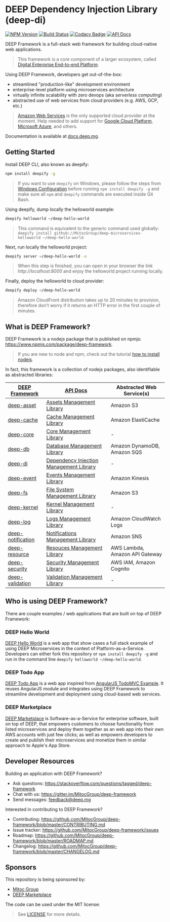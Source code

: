 DEEP Dependency Injection Library (deep-di)
==============

[![NPM Version](https://img.shields.io/npm/v/deep-framework.svg)](https://npmjs.org/package/deep-framework)
[![Build Status](https://travis-ci.org/MitocGroup/deep-framework.svg?branch=master)](https://travis-ci.org/MitocGroup/deep-framework)
[![Codacy Badge](https://api.codacy.com/project/badge/coverage/823d04a90c4a4fc888e62817e3e820be)](https://www.codacy.com/app/MitocGroup/deep-framework)
[![API Docs](http://docs.deep.mg/badge.svg)](http://docs.deep.mg)

DEEP Framework is a full-stack web framework for building cloud-native web applications.

> This framework is a core component of a larger ecosystem, called
[Digital Enterprise End-to-end Platform](https://github.com/MitocGroup/deep-framework/blob/master/docs/index.md).

Using DEEP Framework, developers get out-of-the-box:

- streamlined "production-like" development environment
- enterprise-level platform using microservices architecture
- virtually infinite scalability with zero devops (aka *serverless computing*)
- abstracted use of web services from cloud providers (e.g. AWS, GCP, etc.)

> [Amazon Web Services](https://aws.amazon.com) is the only supported cloud provider at the moment.
Help needed to add support for [Google Cloud Platform](https://cloud.google.com/),
[Microsoft Azure](https://azure.microsoft.com), and others.

Documentation is available at [docs.deep.mg](http://docs.deep.mg).


## Getting Started

Install DEEP CLI, also known as deepify:

```bash
npm install deepify -g
```

> If you want to use `deepify` on Windows, please follow the steps from
[Windows Configuration](https://github.com/MitocGroup/deep-framework/blob/master/docs/windows.md)
before running `npm install deepify -g` and make sure all `npm` and `deepify` commands are executed
inside Git Bash.

Using deepify, dump locally the helloworld example:

```bash
deepify helloworld ~/deep-hello-world
```

> This command is equivalent to the generic command used globally:
`deepify install github://MitocGroup/deep-microservices-helloworld ~/deep-hello-world`

Next, run locally the helloworld project:

```bash
deepify server ~/deep-hello-world -o
```

> When this step is finished, you can open in your browser the link *http://localhost:8000*
and enjoy the helloworld project running locally.

Finally, deploy the helloworld to cloud provider:

```bash
deepify deploy ~/deep-hello-world
```

> Amazon CloudFront distribution takes up to 20 minutes to provision, therefore don’t worry
if it returns an HTTP error in the first couple of minutes.


## What is DEEP Framework?

DEEP Framework is a nodejs package that is published on npmjs: https://www.npmjs.com/package/deep-framework.

> If you are new to node and npm, check out the tutorial [how to install nodejs](http://howtonode.org/how-to-install-nodejs).

In fact, this framework is a collection of nodejs packages, also identifiable as abstracted libraries:

[DEEP Framework](https://www.npmjs.com/package/deep-framework) | [API Docs](http://docs.deep.mg) | Abstracted Web Service(s)
---------------------------------------------------------------|---------------------------------|--------------------------
[deep-asset](https://www.npmjs.com/package/deep-asset) | [Assets Management Library](http://docs.deep.mg/deep-asset) | Amazon S3
[deep-cache](https://www.npmjs.com/package/deep-cache) | [Cache Management Library](http://docs.deep.mg/deep-cache) | Amazon ElastiCache
[deep-core](https://www.npmjs.com/package/deep-core) | [Core Management Library](http://docs.deep.mg/deep-core) | -
[deep-db](https://www.npmjs.com/package/deep-db) | [Database Management Library](http://docs.deep.mg/deep-db) | Amazon DynamoDB, Amazon SQS
[deep-di](https://www.npmjs.com/package/deep-di) | [Dependency Injection Management Library](http://docs.deep.mg/deep-di) | -
[deep-event](https://www.npmjs.com/package/deep-event) | [Events Management Library](http://docs.deep.mg/deep-event) | Amazon Kinesis
[deep-fs](https://www.npmjs.com/package/deep-fs) | [File System Management Library](http://docs.deep.mg/deep-fs) | Amazon S3
[deep-kernel](https://www.npmjs.com/package/deep-kernel) | [Kernel Management Library](http://docs.deep.mg/deep-kernel) | -
[deep-log](https://www.npmjs.com/package/deep-log) | [Logs Management Library](http://docs.deep.mg/deep-log) | Amazon CloudWatch Logs
[deep-notification](https://www.npmjs.com/package/deep-notification) | [Notifications Management Library](http://docs.deep.mg/deep-notification) | Amazon SNS
[deep-resource](https://www.npmjs.com/package/deep-resource) | [Resouces Management Library](http://docs.deep.mg/deep-resource) | AWS Lambda, Amazon API Gateway
[deep-security](https://www.npmjs.com/package/deep-security) | [Security Management Library](http://docs.deep.mg/deep-security) | AWS IAM, Amazon Cognito
[deep-validation](https://www.npmjs.com/package/deep-validation) | [Validation Management Library](http://docs.deep.mg/deep-validation) | -


## Who is using DEEP Framework?

There are couple examples / web applications that are built on top of DEEP Framework:

### DEEP Hello World
[DEEP Hello World](https://github.com/MitocGroup/deep-microservices-helloworld) is a web app
that show cases a full stack example of using DEEP Microservices in the context of Platform-as-a-Service.
Developers can either fork this repository or `npm install deepify -g` and run in the command line
`deepify helloworld ~/deep-hello-world`.

### DEEP Todo App
[DEEP Todo App](https://github.com/MitocGroup/deep-microservices-todo-app) is a web app inspired from 
[AngularJS TodoMVC Example](https://github.com/tastejs/todomvc/tree/master/examples/angularjs).
It reuses AngularJS module and integrates using DEEP Framework to streamline development and deployment
using cloud-based web services.

### DEEP Marketplace
[DEEP Marketplace](https://www.deep.mg) is Software-as-a-Service for enterprise software, built on top of DEEP,
that empowers customers to choose functionality from listed microservices and deploy them together as an web app
into their own AWS accounts with just few clicks; as well as empowers developers to create and publish their 
microservices and monetize them in similar approach to Apple's App Store.


## Developer Resources

Building an application with DEEP Framework?

- Ask questions: https://stackoverflow.com/questions/tagged/deep-framework
- Chat with us: https://gitter.im/MitocGroup/deep-framework
- Send messages: feedback@deep.mg

Interested in contributing to DEEP Framework?

- Contributing: https://github.com/MitocGroup/deep-framework/blob/master/CONTRIBUTING.md
- Issue tracker: https://github.com/MitocGroup/deep-framework/issues
- Roadmap: https://github.com/MitocGroup/deep-framework/blob/master/ROADMAP.md
- Changelog: https://github.com/MitocGroup/deep-framework/blob/master/CHANGELOG.md


## Sponsors

This repository is being sponsored by:
- [Mitoc Group](https://www.mitocgroup.com)
- [DEEP Marketplace](https://www.deep.mg)

The code can be used under the MIT license:
> See [LICENSE](https://github.com/MitocGroup/deep-framework/blob/master/LICENSE) for more details.
